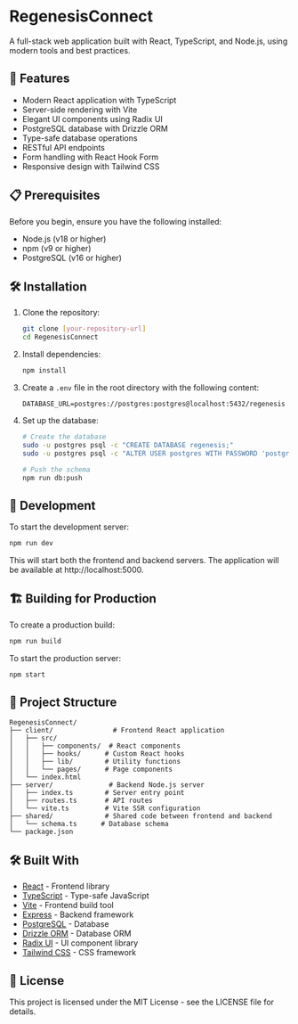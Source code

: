 # RegenesisConnect

A full-stack web application built with React, TypeScript, and Node.js, using modern tools and best practices.

## 🚀 Features

- Modern React application with TypeScript
- Server-side rendering with Vite
- Elegant UI components using Radix UI
- PostgreSQL database with Drizzle ORM
- Type-safe database operations
- RESTful API endpoints
- Form handling with React Hook Form
- Responsive design with Tailwind CSS

## 📋 Prerequisites

Before you begin, ensure you have the following installed:
- Node.js (v18 or higher)
- npm (v9 or higher)
- PostgreSQL (v16 or higher)

## 🛠️ Installation

1. Clone the repository:
   ```bash
   git clone [your-repository-url]
   cd RegenesisConnect
   ```

2. Install dependencies:
   ```bash
   npm install
   ```

3. Create a `.env` file in the root directory with the following content:
   ```env
   DATABASE_URL=postgres://postgres:postgres@localhost:5432/regenesis
   ```

4. Set up the database:
   ```bash
   # Create the database
   sudo -u postgres psql -c "CREATE DATABASE regenesis;"
   sudo -u postgres psql -c "ALTER USER postgres WITH PASSWORD 'postgres';"

   # Push the schema
   npm run db:push
   ```

## 🚀 Development

To start the development server:

```bash
npm run dev
```

This will start both the frontend and backend servers. The application will be available at http://localhost:5000.

## 🏗️ Building for Production

To create a production build:

```bash
npm run build
```

To start the production server:

```bash
npm start
```

## 📁 Project Structure

```
RegenesisConnect/
├── client/               # Frontend React application
│   ├── src/
│   │   ├── components/  # React components
│   │   ├── hooks/      # Custom React hooks
│   │   ├── lib/        # Utility functions
│   │   └── pages/      # Page components
│   └── index.html
├── server/              # Backend Node.js server
│   ├── index.ts        # Server entry point
│   ├── routes.ts       # API routes
│   └── vite.ts         # Vite SSR configuration
├── shared/             # Shared code between frontend and backend
│   └── schema.ts      # Database schema
└── package.json
```

## 🛠️ Built With

- [React](https://reactjs.org/) - Frontend library
- [TypeScript](https://www.typescriptlang.org/) - Type-safe JavaScript
- [Vite](https://vitejs.dev/) - Frontend build tool
- [Express](https://expressjs.com/) - Backend framework
- [PostgreSQL](https://www.postgresql.org/) - Database
- [Drizzle ORM](https://orm.drizzle.team/) - Database ORM
- [Radix UI](https://www.radix-ui.com/) - UI component library
- [Tailwind CSS](https://tailwindcss.com/) - CSS framework

## 📜 License

This project is licensed under the MIT License - see the LICENSE file for details.
